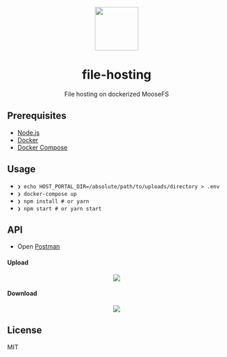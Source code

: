 <div align="center">
  <p>
    <img src="https://user-images.githubusercontent.com/11808903/38892229-fb2e8b06-4286-11e8-9e96-8bef9d4c1ad6.png" width="100"/>
  </p>

  <h1>file-hosting</h1>

  <p>File hosting on dockerized MooseFS</p>
</div>

## Prerequisites

- [Node.js](https://nodejs.org/en)
- [Docker](https://www.docker.com)
- [Docker Compose](https://docs.docker.com/compose/install)

## Usage

- `❯ echo HOST_PORTAL_DIR=/absolute/path/to/uploads/directory > .env`
- `❯ docker-compose up`
- `❯ npm install # or yarn`
- `❯ npm start # or yarn start`

## API

- Open [Postman](https://www.getpostman.com)

#### Upload

<div align="center">
  <img src="https://user-images.githubusercontent.com/11808903/38892944-0ff34cc8-4289-11e8-95cd-34f4108be56d.png">
</div>

#### Download

<div align="center">
  <img src="https://user-images.githubusercontent.com/11808903/38892950-161a67bc-4289-11e8-87d3-1270792386b1.png">
</div>

## License

MIT

